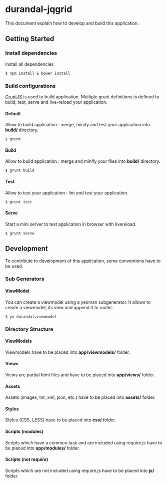 # durandal-jqgrid

This document explain how to develop and build this application.

## Getting Started

### Install dependencies

Install all dependencies

```
$ npm install & bower install
```

### Build configurations

[GruntJS](http://gruntjs.com/) is used to build application. 
Multiple grunt definitions is defined to build, test, serve and live-reload your application.

#### Default

Allow to build application : merge, minify and test your application into __build/__ directory.

```
$ grunt
```

#### Build

Allow to build application : merge and minify your files into __build/__ directory.

```
$ grunt build
```

#### Test

Allow to test your application : lint and test your application.

```
$ grunt test
```

#### Serve

Start a mini server to test application in browser with livereload.

```
$ grunt serve
```

## Development

To contribute to development of this application, some conventions have to be used.

### Sub Generators

#### ViewModel

You can create a viewmodel using a yeoman subgenerator.
It allows to create a viewmodel, its view and append it to router.

```
$ yo durandal:viewmodel
```

### Directory Structure

#### ViewModels

Viewmodels have to be placed into __app/viewmodels/__ folder. 

#### Views

Views are partial html files and have to be placed into __app/views/__ folder. 

#### Assets

Assets (images, txt, xml, json, etc.) have to be placed into __assets/__ folder. 

#### Styles

Styles (CSS, LESS) have to be placed into __css/__ folder. 

#### Scripts (modules)

Scripts which have a common task and are included using require.js have to be placed into __app/modules/__ folder. 

#### Scripts (not require)

Scripts which are not included using require.js have to be placed into __js/__ folder. 
